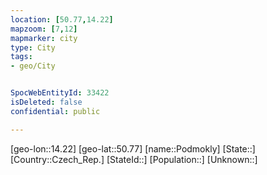 ```yaml
---
location: [50.77,14.22]
mapzoom: [7,12] 
mapmarker: city 
type: City
tags:
- geo/City


SpocWebEntityId: 33422
isDeleted: false
confidential: public

---
```

[geo-lon::14.22]
[geo-lat::50.77]
[name::Podmokly]
[State::]
[Country::Czech_Rep.]
[StateId::]
[Population::]
[Unknown::]

